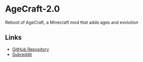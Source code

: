 # AgeCraft-2.0

Reboot of AgeCraft, a Minecraft mod that adds ages and evolution

## Links
* [GitHub Repository](https://github.com/AgeCraft/AgeCraft-2.0)
* [Subreddit](http://reddit.com/r/AgeCraft)

